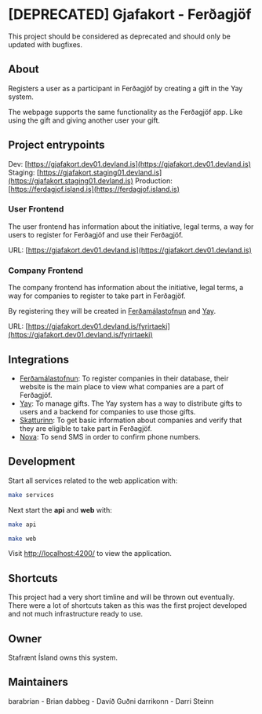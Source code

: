 # [DEPRECATED] Gjafakort - Ferðagjöf

This project should be considered as deprecated and should only be updated with
bugfixes.

## About

Registers a user as a participant in Ferðagjöf by creating a gift in the Yay
system.

The webpage supports the same functionality as the Ferðagjöf app. Like using the
gift and giving another user your gift.

## Project entrypoints

Dev: [https://gjafakort.dev01.devland.is](https://gjafakort.dev01.devland.is)
Staging: [https://gjafakort.staging01.devland.is](https://gjafakort.staging01.devland.is)
Production: [https://ferdagjof.island.is](https://ferdagjof.island.is)

### User Frontend

The user frontend has information about the initiative, legal terms, a way
for users to register for Ferðagjöf and use their Ferðagjöf.

URL: [https://gjafakort.dev01.devland.is](https://gjafakort.dev01.devland.is)

### Company Frontend

The company frontend has information about the initiative, legal terms, a way
for companies to register to take part in Ferðagjöf.

By registering they will be created in [Ferðamálastofnun](https://ferdalag.is)
and [Yay](https://yay.is).

URL: [https://gjafakort.dev01.devland.is/fyrirtaeki](https://gjafakort.dev01.devland.is/fyrirtaeki)

## Integrations

- [Ferðamálastofnun](https://ferdalag.is): To register companies in their
  database, their website is the main place to view what companies are a part
  of Ferðagjöf.
- [Yay](https://yay.is): To manage gifts. The Yay system has a way to distribute
  gifts to users and a backend for companies to use those gifts.
- [Skatturinn](https://rsk.is): To get basic information about companies and
  verify that they are eligible to take part in Ferðagjöf.
- [Nova](https://nova.is): To send SMS in order to confirm phone numbers.

## Development

Start all services related to the web application with:

```bash
make services
```

Next start the **api** and **web** with:

```bash
make api
```

```bash
make web
```

Visit [http://localhost:4200/](http://localhost:4200/) to view the application.

## Shortcuts

This project had a very short timline and will be thrown out eventually. There
were a lot of shortcuts taken as this was the first project developed and not
much infrastructure ready to use.

## Owner

Stafrænt Ísland owns this system.

## Maintainers

barabrian - Brian
dabbeg - Davíð Guðni
darrikonn - Darri Steinn
